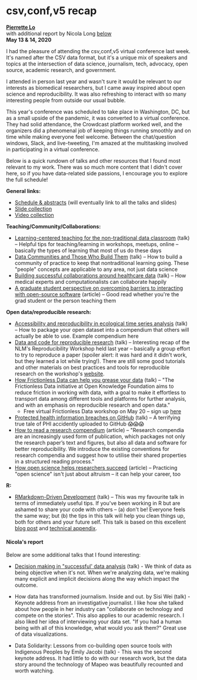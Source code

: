 # csv,conf,v5 recap

**[Pierrette Lo](https://github.com/lopierra)**
<br> with additional report by Nicola Long [below](#nicolas-report)
<br> **May 13 & 14, 2020**

I had the pleasure of attending the csv,conf,v5 virtual conference last week. It's named after the CSV data format, but it's a unique mix of speakers and topics at the intersection of data science, journalism, tech, advocacy, open source, academic research, and government. 

I attended in person last year and wasn't sure it would be relevant to our interests as biomedical researchers, but I came away inspired about open science and reproducibility. It was also refreshing to interact with so many interesting people from outside our usual bubble.

This year's conference was scheduled to take place in Washington, DC, but as a small upside of the pandemic, it was converted to a virtual conference. They had solid attendance, the Crowdcast platform worked well, and the organizers did a phenomenal job of keeping things running smoothly and on time while making everyone feel welcome. Between the chat/question windows, Slack, and live-tweeting, I'm amazed at the multitasking involved in participating in a virtual conference.

Below is a quick rundown of talks and other resources that I found most relevant to my work. There was so much more content that I didn't cover here, so if you have data-related side passions, I encourage you to explore the full schedule!

**General links:**
-	[Schedule & abstracts](https://csvconf.com/speakers/) (will eventually link to all the talks and slides) 
-	[Slide collection](https://zenodo.org/communities/csvconfv5) 
-	[Video collection](https://www.youtube.com/csvconf) 

**Teaching/Community/Collaborations:**
-	[Learning-centered teaching for the non-traditional data classroom](https://csvconf.com/speakers/#katherine-simeon) (talk) – Helpful tips for teaching/learning in workshops, meetups, online – basically the types of learning that most of us do these days
-	[Data Communities and Those Who Build Them](https://csvconf.com/speakers/#angela-li) (talk) – How to build a community of practice to keep that nontraditional learning going. These "people" concepts are applicable to any area, not just data science
-	[Building successful collaborations around healthcare data](https://csvconf.com/speakers/#tempest-van-schaik-phd) (talk) – How medical experts and computationalists can collaborate happily 
-	[A graduate student perspective on overcoming barriers to interacting with open-source software](https://www.facetsjournal.com/doi/10.1139/facets-2019-0020) (article) – Good read whether you're the grad student or the person teaching them

**Open data/reproducible research:**
-	[Accessibility and reproducibility in ecological time series analysis](https://csvconf.com/speakers/#hao-ye) (talk) – How to package your open dataset into a compendium that others will actually be able to use. Example compendium here 
-	[Data and code for reproducible research](https://csvconf.com/speakers/#lisa-federer) (talk) – Interesting recap of the NLM's Reproducibility Workshop held last year – basically a group effort to try to reproduce a paper (spoiler alert: it was hard and it didn't work, but they learned a lot while trying!). There are still some good tutorials and other materials on best practices and tools for reproducible research on the workshop's [website](https://nlm-repro.github.io/).
-	[How Frictionless Data can help you grease your data](https://csvconf.com/speakers/#monica-granados-and-lily-zhao) (talk) – "The Frictionless Data initiative at Open Knowledge Foundation aims to reduce friction in working with data, with a goal to make it effortless to transport data among different tools and platforms for further analysis, and with an emphasis on reproducible research and open data."
    -	Free virtual Frictionless Data workshop on May 20 – sign up [here](https://blog.okfn.org/2020/04/28/join-the-frictionless-data-workshop-20-may/)
-	[Protected health information breaches on GitHub](https://csvconf.com/speakers/#james-perry-evans) (talk) – A terrifying true tale of PHI accidently uploaded to GitHub 😱😱😱
-	[How to read a research compendium](https://arxiv.org/pdf/1806.09525.pdf) (article) – "Research compendia are an increasingly used form of publication, which packages not only the research paper’s text and figures, but also all data and software for better reproducibility. We introduce the existing conventions for research compendia and suggest how to utilise their shared properties in a structured reading process."
-	[How open science helps researchers succeed](https://elifesciences.org/articles/16800) (article) – Practicing "open science" isn't just about altruism – it can help your career, too

**R:**
-	[RMarkdown-Driven Development](https://csvconf.com/speakers/#emily-riederer) (talk) – This was my favourite talk in terms of immediately useful tips. If you've been working in R but are ashamed to share your code with others – (a) don't be! Everyone feels the same way; but (b) the tips in this talk will help you clean things up, both for others and your future self. This talk is based on this excellent [blog post](https://emilyriederer.netlify.app/post/rmarkdown-driven-development/) and [technical appendix](https://emilyriederer.netlify.app/post/rmddd-tech-appendix/). 

#### Nicola's report

Below are some additional talks that I found interesting:

- [Decision making in "successful' data analysis](https://csvconf.com/speakers/#salina-cheuk-ting-ho) (talk) - We think of data as being objective when it's not. When we're analyzing data, we're making many explicit and implicit decisions along the way which impact the outcome.

- How data has transformed journalism. Inside and out. by Sisi Wei (talk) - Keynote address from an investigative journalist. I like how she talked about how people in her industry can "collaborate on technology and compete on the stories". This also applies to our academic research. I also liked her idea of interviewing your data set. "If you had a human being with all of this knowledge, what would you ask them?" Great use of data visualizations.

- Data Solidarity: Lessons from co-building open source tools with Indigenous Peoples by Emily Jacobi (talk) - This was the second keynote address. It had little to do with our research work, but the data story around the technology of Mapeo was beautifully recounted and worth watching.
